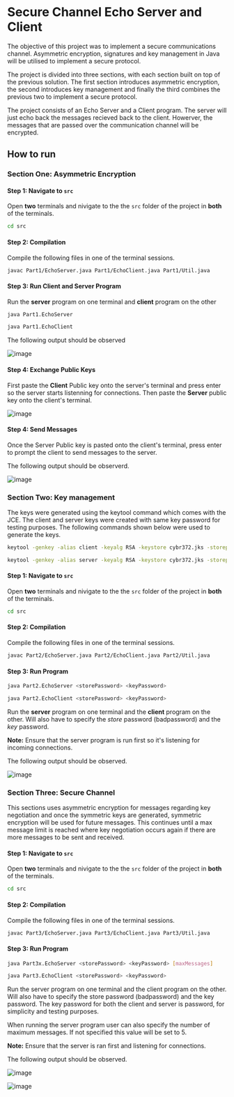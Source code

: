 # Secure Channel Echo Server and Client

The objective of this project was to implement a secure communications channel. Asymmetric encryption, signatures and key management in Java will be utilised to implement a secure protocol.

The project is divided into three sections, with each section built on top of the previous solution. The first section introduces asymmetric encryption, the second introduces key management and finally the third combines the previous two to implement a secure protocol.

The project consists of an Echo Server and a Client program. The server will just echo back the messages recieved back to the client. Howerver, the messages that are passed over the communication channel will be encrypted. 

## How to run

### Section One: Asymmetric Encryption

#### Step 1: Navigate to `src`

Open **two** terminals and nivigate to the the `src` folder of the project in **both** of the terminals.

``` bash
cd src
```

#### Step 2: Compilation

Compile the following files in one of the terminal sessions.

``` bash
javac Part1/EchoServer.java Part1/EchoClient.java Part1/Util.java
```

#### Step 3: Run Client and Server Program

Run the **server** program on one terminal and **client** program on the other

``` bash
java Part1.EchoServer
```
``` bash
java Part1.EchoClient
```

The following output should be observed

![image](https://user-images.githubusercontent.com/69548022/138545509-975b04f9-ea3c-4b8f-9157-c8bbf82f2dfd.png)

#### Step 4: Exchange Public Keys

First paste the **Client** Public key onto the server's terminal and press enter so the server starts listenning for connections. Then paste the **Server** public key onto the client's terminal.

![image](https://s3.us-west-2.amazonaws.com/secure.notion-static.com/e012f684-6b0a-41ea-a8fd-f08520989910/Untitled.png?X-Amz-Algorithm=AWS4-HMAC-SHA256&X-Amz-Credential=AKIAT73L2G45O3KS52Y5%2F20211023%2Fus-west-2%2Fs3%2Faws4_request&X-Amz-Date=20211023T063618Z&X-Amz-Expires=86400&X-Amz-Signature=85a4ba14b2b71a6c00d6ab8746e2596e92f07607be843e4d0a52388173e8e83f&X-Amz-SignedHeaders=host&response-content-disposition=filename%20%3D%22Untitled.png%22)

#### Step 4: Send Messages

Once the Server Public key is pasted onto the client's terminal, press enter to prompt the client to send messages to the server.

The following output should be observerd.

![image](https://s3.us-west-2.amazonaws.com/secure.notion-static.com/725a7038-a710-4c78-b525-b35282d9a2c9/Untitled.png?X-Amz-Algorithm=AWS4-HMAC-SHA256&X-Amz-Credential=AKIAT73L2G45O3KS52Y5%2F20211023%2Fus-west-2%2Fs3%2Faws4_request&X-Amz-Date=20211023T064146Z&X-Amz-Expires=86400&X-Amz-Signature=580f4360259e59314d63d80d333a7de4cbb33158bb5fa1019ee213538dbeb026&X-Amz-SignedHeaders=host&response-content-disposition=filename%20%3D%22Untitled.png%22)

### Section Two: Key management

The keys were generated using the keytool command which comes with the JCE. The client and server keys were created with same key password for testing purposes. The following commands shown below were used to generate the keys. 
``` bash
keytool -genkey -alias client -keyalg RSA -keystore cybr372.jks -storepass badpassword -keypass password -storetype JKS
```
``` bash
keytool -genkey -alias server -keyalg RSA -keystore cybr372.jks -storepass badpassword -keypass password -storetype JKS
```

#### Step 1: Navigate to `src`

Open **two** terminals and nivigate to the the `src` folder of the project in **both** of the terminals.

``` bash
cd src
```

#### Step 2: Compilation

Compile the following files in one of the terminal sessions.

``` bash
javac Part2/EchoServer.java Part2/EchoClient.java Part2/Util.java
```

#### Step 3: Run Program

``` bash
java Part2.EchoServer <storePassword> <keyPassword>
```
``` bash
java Part2.EchoClient <storePassword> <keyPassword>
```

Run the **server** program on one terminal and the **client** program on the other. Will also have to specify the *store* password (badpassword) and the *key* password.

**Note:** Ensure that the server program is run first so it's listening for incoming connections.

The following output should be observed.

![image](https://s3.us-west-2.amazonaws.com/secure.notion-static.com/c6f1d684-8938-4b42-ad5b-f9d55216dc5c/Untitled.png?X-Amz-Algorithm=AWS4-HMAC-SHA256&X-Amz-Credential=AKIAT73L2G45O3KS52Y5%2F20211024%2Fus-west-2%2Fs3%2Faws4_request&X-Amz-Date=20211024T065650Z&X-Amz-Expires=86400&X-Amz-Signature=dafbe783b11878c744b30d67d159ee40ceb2f421962c6ce7c9d21e8424dfae1e&X-Amz-SignedHeaders=host&response-content-disposition=filename%20%3D%22Untitled.png%22)

### Section Three: Secure Channel

This sections uses asymmetric encryption for messages regarding key negotiation and once the symmetric keys are generated, symmetric encryption will be used for future messages. This continues until a max message limit is reached where key negotiation occurs again if there are more messages to be sent and received.

#### Step 1: Navigate to `src`

Open **two** terminals and nivigate to the the `src` folder of the project in **both** of the terminals.

``` bash
cd src
```

#### Step 2: Compilation

Compile the following files in one of the terminal sessions.

``` bash
javac Part3/EchoServer.java Part3/EchoClient.java Part3/Util.java
```

#### Step 3: Run Program

``` bash
java Part3x.EchoServer <storePassword> <keyPassword> [maxMessages]
```
``` bash
java Part3.EchoClient <storePassword> <keyPassword>
```

Run the server program on one terminal and the client program on the other. Will also have to specify the store password (badpassword) and the key password. The key password for both the client and server is password, for simplicity and testing purposes. 

When running the server program user can also specify the number of maximum messages. If not specified this value will be set to 5. 

**Note:** Ensure that the server is ran first and listening for connections.

The following output should be observed.

![image](https://s3.us-west-2.amazonaws.com/secure.notion-static.com/8ee0d219-0322-4046-8824-8bc539e61def/Untitled.png?X-Amz-Algorithm=AWS4-HMAC-SHA256&X-Amz-Credential=AKIAT73L2G45O3KS52Y5%2F20211024%2Fus-west-2%2Fs3%2Faws4_request&X-Amz-Date=20211024T071703Z&X-Amz-Expires=86400&X-Amz-Signature=b8674ed57fd87da56040cd9c2aeb33aacdf41fbc926a123bcfb50c1b0e6f6867&X-Amz-SignedHeaders=host&response-content-disposition=filename%20%3D%22Untitled.png%22)

![image](https://s3.us-west-2.amazonaws.com/secure.notion-static.com/85c0c9c1-4b50-439c-b820-dc42a3ddc783/Untitled.png?X-Amz-Algorithm=AWS4-HMAC-SHA256&X-Amz-Credential=AKIAT73L2G45O3KS52Y5%2F20211024%2Fus-west-2%2Fs3%2Faws4_request&X-Amz-Date=20211024T071729Z&X-Amz-Expires=86400&X-Amz-Signature=446e48cb35302886c53b8a38f8b5395af9c241a36cf831632dd9646b616f37af&X-Amz-SignedHeaders=host&response-content-disposition=filename%20%3D%22Untitled.png%22)
